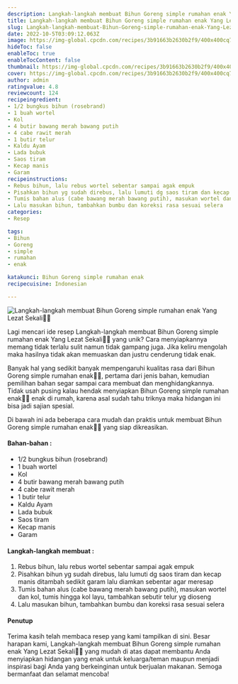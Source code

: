 ```yaml
---
description: Langkah-langkah membuat Bihun Goreng simple rumahan enak Yang Lezat Sekali"
title: Langkah-langkah membuat Bihun Goreng simple rumahan enak Yang Lezat Sekali
slug: Langkah-langkah-membuat-Bihun-Goreng-simple-rumahan-enak-Yang-Lezat-Sekali
date: 2022-10-5T03:09:12.063Z
image: https://img-global.cpcdn.com/recipes/3b91663b2630b2f9/400x400cq70/photo.jpg
hideToc: false
enableToc: true
enableTocContent: false
thumbnail: https://img-global.cpcdn.com/recipes/3b91663b2630b2f9/400x400cq70/photo.jpg
cover: https://img-global.cpcdn.com/recipes/3b91663b2630b2f9/400x400cq70/photo.jpg
author: admin
ratingvalue: 4.8
reviewcount: 124
recipeingredient:
- 1/2 bungkus bihun (rosebrand)
- 1 buah wortel
- Kol
- 4 butir bawang merah bawang putih
- 4 cabe rawit merah
- 1 butir telur
- Kaldu Ayam
- Lada bubuk
- Saos tiram
- Kecap manis
- Garam
recipeinstructions:
- Rebus bihun, lalu rebus wortel sebentar sampai agak empuk
- Pisahkan bihun yg sudah direbus, lalu lumuti dg saos tiram dan kecap manis ditambah sedikit garam lalu diamkan sebentar agar meresap
- Tumis bahan alus (cabe bawang merah bawang putih), masukan wortel dan kol, tumis hingga kol layu, tambahkan sebutir telur yg dioseng
- Lalu masukan bihun, tambahkan bumbu dan koreksi rasa sesuai selera
categories:
- Resep

tags:
- Bihun
- Goreng
- simple
- rumahan
- enak

katakunci: Bihun Goreng simple rumahan enak
recipecuisine: Indonesian

---
```


![Langkah-langkah membuat Bihun Goreng simple rumahan enak Yang Lezat Sekali👩‍🍳](https://img-global.cpcdn.com/recipes/3b91663b2630b2f9/400x400cq70/photo.jpg)

Lagi mencari ide resep Langkah-langkah membuat Bihun Goreng simple rumahan enak Yang Lezat Sekali👩‍🍳 yang unik? Cara menyiapkannya memang tidak terlalu sulit namun tidak gampang juga. Jika keliru mengolah maka hasilnya tidak akan memuaskan dan justru cenderung tidak enak.

Banyak hal yang sedikit banyak mempengaruhi kualitas rasa dari Bihun Goreng simple rumahan enak👩‍🍳, pertama dari jenis bahan, kemudian pemilihan bahan segar sampai cara membuat dan menghidangkannya. Tidak usah pusing kalau hendak menyiapkan Bihun Goreng simple rumahan enak👩‍🍳 enak di rumah, karena asal sudah tahu triknya maka hidangan ini bisa jadi sajian spesial.

Di bawah ini ada beberapa cara mudah dan praktis untuk membuat Bihun Goreng simple rumahan enak👩‍🍳 yang siap dikreasikan.

<!--inarticleads1-->

#### Bahan-bahan :

- 1/2 bungkus bihun (rosebrand)
- 1 buah wortel
- Kol
- 4 butir bawang merah bawang putih
- 4 cabe rawit merah
- 1 butir telur
- Kaldu Ayam
- Lada bubuk
- Saos tiram
- Kecap manis
- Garam

<!--inarticleads2-->

#### Langkah-langkah membuat :

1. Rebus bihun, lalu rebus wortel sebentar sampai agak empuk
1. Pisahkan bihun yg sudah direbus, lalu lumuti dg saos tiram dan kecap manis ditambah sedikit garam lalu diamkan sebentar agar meresap
1. Tumis bahan alus (cabe bawang merah bawang putih), masukan wortel dan kol, tumis hingga kol layu, tambahkan sebutir telur yg dioseng
1. Lalu masukan bihun, tambahkan bumbu dan koreksi rasa sesuai selera

#### Penutup

Terima kasih telah membaca resep yang kami tampilkan di sini. Besar harapan kami, Langkah-langkah membuat Bihun Goreng simple rumahan enak Yang Lezat Sekali👩‍🍳 yang mudah di atas dapat membantu Anda menyiapkan hidangan yang enak untuk keluarga/teman maupun menjadi inspirasi bagi Anda yang berkeinginan untuk berjualan makanan. Semoga bermanfaat dan selamat mencoba!